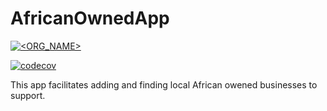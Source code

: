 # AfricanOwnedApp


[![<ORG_NAME>](https://circleci.com/gh/aaronallenCS/AfricanOwnedApp.svg?style=svg)](https://app.circleci.com/pipelines/github/aaronallenCS/AfricanOwnedApp?branch=master)

[![codecov](https://codecov.io/gh/aaronallenCS/AfricanOwnedApp/branch/master/graph/badge.svg?token=LR1D5AL6D1)](https://codecov.io/gh/aaronallenCS/AfricanOwnedApp)

This app facilitates adding and finding local African owened businesses to support.
